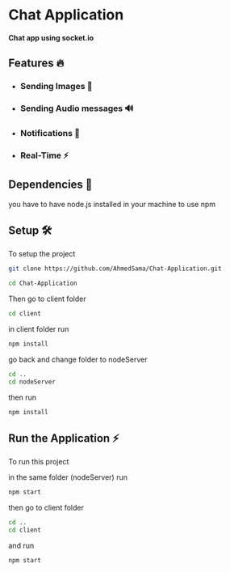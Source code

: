 
# Chat Application

#### Chat app using socket.io


## Features 🔥

- ### Sending Images 📸
- ### Sending Audio messages 🔊
- ### Notifications 🔔
- ### Real-Time ⚡️


## Dependencies 💎

you have to have node.js installed in your machine
to use npm


## Setup 🛠

To setup the project

```bash
git clone https://github.com/AhmedSama/Chat-Application.git
```

```bash
cd Chat-Application
```

Then go to client folder

```bash
cd client
```

in client folder run

```bash
npm install
```

go back and change folder to nodeServer

```bash
cd ..
cd nodeServer
```
then run
```bash
npm install
```

## Run the Application ⚡️

To run this project

in the same folder (nodeServer) run 

```bash
npm start
```

then go to client folder

```bash
cd ..
cd client
```
and run

```bash
npm start
```

